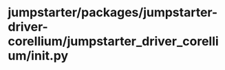 # jumpstarter/packages/jumpstarter-driver-corellium/jumpstarter_driver_corellium/__init__.py

```python

```